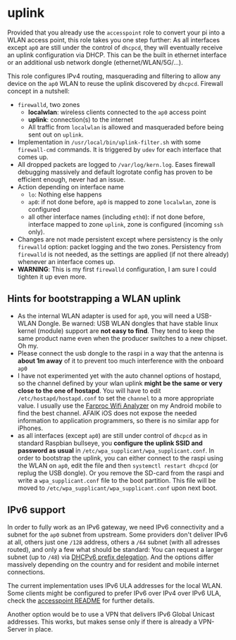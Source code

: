 # uplink

Provided that you already use the `accesspoint` role to convert your pi into a WLAN access point, this role takes you one step further: As all interfaces except `ap0` are still under the control of `dhcpcd`, they will eventually receive an uplink configuration via DHCP. This can be the built in ethernet interface or an additional usb network dongle (ethernet/WLAN/5G/...).

This role configures IPv4 routing, masquerading and filtering to allow any device on the `ap0` WLAN to reuse the uplink discovered by `dhcpcd`.
Firewall concept in a nutshell:

* `firewalld`, two zones
  * **localwlan**: wireless clients connected to the `ap0` access point
  * **uplink**: connection(s) to the internet
  * All traffic from `localwlan` is allowed and masqueraded before being sent out on `uplink`.
* Implementation in `/usr/local/bin/uplink-filter.sh` with some `firewall-cmd` commands. It is triggered by `udev` for each interface that comes up.
* All dropped packets are logged to `/var/log/kern.log`. Eases firewall debugging massively and default logrotate config has proven to be efficient enough, never had an issue.
* Action depending on interface name
    * `lo`: Nothing else happens
    * `ap0`: if not done before, `ap0` is mapped to zone `localwlan`, zone is configured
    * all other interface names (including `eth0`): if not done before, interface mapped to zone `uplink`, zone is configured (incoming `ssh` only).
* Changes are not made persistent except where persistency is the only `firewalld` option: packet logging and the two zones. Persistency from `firewalld` is not needed, as the settings are applied (if not there already) whenever an interface comes up.
* **WARNING**: This is my first `firewalld` configuration, I am sure I could tighten it up even more.

## Hints for bootstrapping a WLAN uplink

* As the internal WLAN adapter is used for `ap0`, you will need a USB-WLAN Dongle. Be warned: USB WLAN dongles that have stable linux kernel (module) support are **not easy to find**. They tend to keep the same product name even when the producer switches to a new chipset. Oh my.
* Please connect the usb dongle to the raspi in a way that the antenna is **about 1m away** of it to prevent too much interference with the onboard `ap0`
* I have not experimented yet with the auto channel options of hostapd, so the channel defined by your wlan uplink **might be the same or very close to the one of hostapd**. You will have to edit `/etc/hostapd/hostapd.conf` to set the `channel` to a more appropriate value. I usually use the [Farproc Wifi Analyzer](https://play.google.com/store/apps/details?id=com.farproc.wifi.analyzer) on my Android mobile to find the best channel. AFAIK iOS does not expose the needed information to application programmers, so there is no similar app for iPhones.
* as all interfaces (except `ap0`) are still under control of `dhcpcd` as in standard Raspbian bullseye, you **configure the uplink SSID and password as usual** in `/etc/wpa_supplicant/wpa_supplicant.conf`. In order to bootstrap the uplink, you can either connect to the raspi using the WLAN on `ap0`, edit the file and then `systemctl restart dhcpcd` (or replug the USB dongle). Or you remove the SD-card from the raspi and write a `wpa_supplicant.conf` file to the boot partition. This file will be moved to `/etc/wpa_supplicant/wpa_supplicant.conf` upon next boot.

## IPv6 support

In order to fully work as an IPv6 gateway, we need IPv6 connectivity and a subnet for the `ap0` subnet from upstream. Some providers don't deliver IPv6 at all, others just one `/128` address, others a `/64` subnet (with all adresses routed), and only a few what should be standard: You can request a larger subnet (up to `/48`) via [DHCPv6 prefix delegation](https://en.wikipedia.org/wiki/Prefix_delegation). And the options differ massively depending on the country and for resident and mobile internet connections.

The current implementation uses IPv6 ULA addresses for the local WLAN. Some clients might be configured
to prefer IPv6 over IPv4 over IPv6 ULA, check the [accesspoint README](../accesspoint/README.md) for
further details.

Another option would be to use a VPN that delivers IPv6 Global Unicast addresses. This works,
but makes sense only if there is already a VPN-Server in place.
